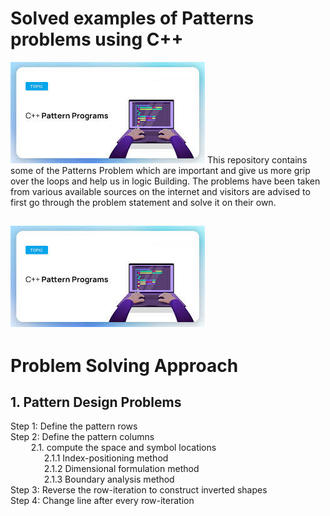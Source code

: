 # Solved examples of Patterns problems using C++
![image](https://github.com/shashikantkaushik/pattern_Problem_cpp/blob/main/images.jpeg)
This repository contains some of the Patterns Problem which are important and give us more grip over the loops and help us in logic Building. The problems have been taken from various available sources on the internet and visitors are advised to first go through the problem statement and solve it on their own.

![image](https://github.com/shashikantkaushik/pattern_Problem_cpp/blob/main/images.jpeg)
---
# Problem Solving Approach
## 1. Pattern Design Problems
Step 1: Define the pattern rows <br/>
Step 2: Define the pattern columns <br/>
&ensp; &ensp; &ensp; 2.1. compute the space and symbol locations <br/>
&emsp; &emsp; &emsp; 2.1.1 Index-positioning method <br/>
&emsp; &emsp; &emsp; 2.1.2 Dimensional formulation method <br/>
&emsp; &emsp; &emsp; 2.1.3 Boundary analysis method <br/>
Step 3: Reverse the row-iteration to construct inverted shapes <br/>
Step 4: Change line after every row-iteration
